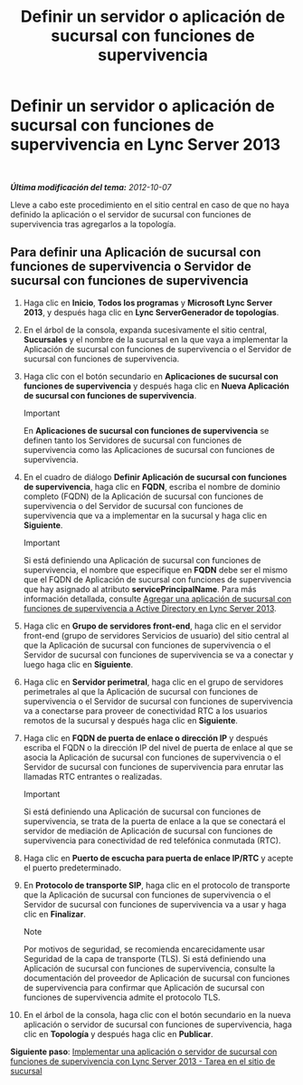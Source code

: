 ﻿---
title: "Definir un servidor o aplicación de sucursal con funciones de supervivencia"
TOCTitle: Definir un servidor o aplicación de sucursal con funciones de supervivencia
ms:assetid: 1f49cfbe-30b3-4600-af15-47cb2f58d18a
ms:mtpsurl: https://technet.microsoft.com/es-es/library/Gg398280(v=OCS.15)
ms:contentKeyID: 48274650
ms.date: 01/07/2017
mtps_version: v=OCS.15
ms.translationtype: HT
---

# Definir un servidor o aplicación de sucursal con funciones de supervivencia en Lync Server 2013

 

_**Última modificación del tema:** 2012-10-07_

Lleve a cabo este procedimiento en el sitio central en caso de que no haya definido la aplicación o el servidor de sucursal con funciones de supervivencia tras agregarlos a la topología.

## Para definir una Aplicación de sucursal con funciones de supervivencia o Servidor de sucursal con funciones de supervivencia

1.  Haga clic en **Inicio**, **Todos los programas** y **Microsoft Lync Server 2013**, y después haga clic en **Lync ServerGenerador de topologías**.

2.  En el árbol de la consola, expanda sucesivamente el sitio central, **Sucursales** y el nombre de la sucursal en la que vaya a implementar la Aplicación de sucursal con funciones de supervivencia o el Servidor de sucursal con funciones de supervivencia.

3.  Haga clic con el botón secundario en **Aplicaciones de sucursal con funciones de supervivencia** y después haga clic en **Nueva Aplicación de sucursal con funciones de supervivencia**.
    
    > [!IMPORTANT]  
    > En <strong>Aplicaciones de sucursal con funciones de supervivencia</strong> se definen tanto los Servidores de sucursal con funciones de supervivencia como las Aplicaciones de sucursal con funciones de supervivencia.
    


4.  En el cuadro de diálogo **Definir Aplicación de sucursal con funciones de supervivencia**, haga clic en **FQDN**, escriba el nombre de dominio completo (FQDN) de la Aplicación de sucursal con funciones de supervivencia o del Servidor de sucursal con funciones de supervivencia que va a implementar en la sucursal y haga clic en **Siguiente**.
    
    > [!IMPORTANT]  
    > Si está definiendo una Aplicación de sucursal con funciones de supervivencia, el nombre que especifique en <strong>FQDN</strong> debe ser el mismo que el FQDN de Aplicación de sucursal con funciones de supervivencia que hay asignado al atributo <strong>servicePrincipalName</strong>. Para más información detallada, consulte <a href="lync-server-2013-add-a-survivable-branch-appliance-to-active-directory.md">Agregar una aplicación de sucursal con funciones de supervivencia a Active Directory en Lync Server 2013</a>.
    


5.  Haga clic en **Grupo de servidores front-end**, haga clic en el servidor front-end (grupo de servidores Servicios de usuario) del sitio central al que la Aplicación de sucursal con funciones de supervivencia o el Servidor de sucursal con funciones de supervivencia se va a conectar y luego haga clic en **Siguiente**.

6.  Haga clic en **Servidor perimetral**, haga clic en el grupo de servidores perimetrales al que la Aplicación de sucursal con funciones de supervivencia o el Servidor de sucursal con funciones de supervivencia va a conectarse para proveer de conectividad RTC a los usuarios remotos de la sucursal y después haga clic en **Siguiente**.

7.  Haga clic en **FQDN de puerta de enlace o dirección IP** y después escriba el FQDN o la dirección IP del nivel de puerta de enlace al que se asocia la Aplicación de sucursal con funciones de supervivencia o el Servidor de sucursal con funciones de supervivencia para enrutar las llamadas RTC entrantes o realizadas.
    
    > [!IMPORTANT]  
    > Si está definiendo una Aplicación de sucursal con funciones de supervivencia, se trata de la puerta de enlace a la que se conectará el servidor de mediación de Aplicación de sucursal con funciones de supervivencia para conectividad de red telefónica conmutada (RTC).
    


8.  Haga clic en **Puerto de escucha para puerta de enlace IP/RTC** y acepte el puerto predeterminado.

9.  En **Protocolo de transporte SIP**, haga clic en el protocolo de transporte que la Aplicación de sucursal con funciones de supervivencia o el Servidor de sucursal con funciones de supervivencia va a usar y haga clic en **Finalizar**.
    

    > [!NOTE]
    > Por motivos de seguridad, se recomienda encarecidamente usar Seguridad de la capa de transporte (TLS). Si está definiendo una Aplicación de sucursal con funciones de supervivencia, consulte la documentación del proveedor de Aplicación de sucursal con funciones de supervivencia para confirmar que Aplicación de sucursal con funciones de supervivencia admite el protocolo TLS.



10. En el árbol de la consola, haga clic con el botón secundario en la nueva aplicación o servidor de sucursal con funciones de supervivencia, haga clic en **Topología** y después haga clic en **Publicar**.

**Siguiente paso**: [Implementar una aplicación o servidor de sucursal con funciones de supervivencia con Lync Server 2013 - Tarea en el sitio de sucursal](lync-server-2013-deploy-a-survivable-branch-appliance-or-server-branch-site-task.md)

